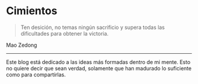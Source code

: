 # Cimientos

<blockquote>
Ten desición, no temas ningún sacrificio y supera todas las dificultades para obtener la victoria.
</blockquote>
Mao Zedong

---

Este blog está dedicado a las ideas más formadas dentro de mi mente.
Esto no quiere decir que sean verdad, solamente que han madurado lo suficiente como para compartirlas.

